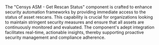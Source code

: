 The "Censys ASM - Get Rescan Status" component is crafted to enhance security automation frameworks by providing immediate access to the status of asset rescans. This capability is crucial for organizations looking to maintain stringent security measures and ensure that all assets are continuously monitored and evaluated. The component's adept integration facilitates real-time, actionable insights, thereby supporting proactive security management and compliance adherence.
